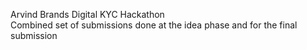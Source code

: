 Arvind Brands Digital KYC Hackathon
<br/>
Combined set of submissions done at the idea phase and for the final submission
